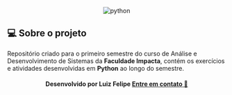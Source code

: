 
<p  align="center">
<img  src="/img/python-logo.jpg"  alt="python"  />
</p>


## 💻 Sobre o projeto
Repositório criado para o primeiro semestre do curso de Análise e Desenvolvimento de Sistemas da **Faculdade Impacta**, contém os exercícios e atividades desenvolvidas em **Python** ao longo do semestre.
  


<h4  align=center>Desenvolvido por Luiz Felipe <a  href="https://www.linkedin.com/in/luiz-felipe-ferreira-de-moraes-967098121/">  <strong>Entre em contato</strong> 🖖 </a></a></h4>

